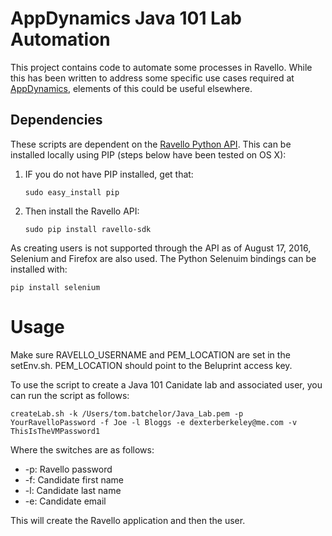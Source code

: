 # AppDynamics Java 101 Lab Automation

This project contains code to automate some processes in Ravello. While this has been written to address some specific use cases required at [AppDynamics](http://www.appdynamics.com/), elements of this could be useful elsewhere.

## Dependencies

These scripts are dependent on the [Ravello Python API](https://github.com/ravello/python-sdk). This can be installed locally using PIP (steps below have been tested on OS X):

1. IF you do not have PIP installed, get that:

	`sudo easy_install pip`

2. Then install the Ravello API:

	`sudo pip install ravello-sdk`
	
As creating users is not supported through the API as of August 17, 2016, Selenium and Firefox are also used. The Python Selenuim bindings can be installed with:

`pip install selenium`
	
# Usage

Make sure RAVELLO_USERNAME and PEM_LOCATION are set in the setEnv.sh. PEM_LOCATION should point to the Beluprint access key.

To use the script to create a Java 101 Canidate lab and associated user, you can run the script as follows:

`createLab.sh -k /Users/tom.batchelor/Java_Lab.pem -p YourRavelloPassword -f Joe -l Bloggs -e dexterberkeley@me.com -v ThisIsTheVMPassword1`

Where the switches are as follows:

* -p: Ravello password
* -f: Candidate first name
* -l: Candidate last name
* -e: Candidate email

This will create the Ravello application and then the user.

